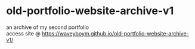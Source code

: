 # old-portfolio-website-archive-v1
an archive of my second portfolio \
access site @ https://waveyboym.github.io/old-portfolio-website-archive-v1/
